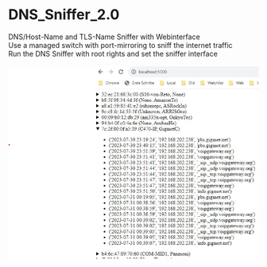 # DNS_Sniffer_2.0
DNS/Host-Name and TLS-Name Sniffer with Webinterface<br>
Use a managed switch with port-mirroring to sniff the internet traffic<br>
Run the DNS Sniffer with root rights and set the sniffer interface<br><br>
![Screenshot](Webinterface.jpg)

